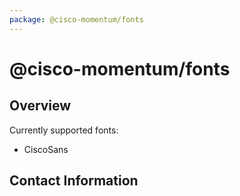 ```yaml
---
package: @cisco-momentum/fonts
---
```


# @cisco-momentum/fonts

## Overview

Currently supported fonts:
- CiscoSans

## Contact Information
